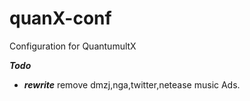 # quanX-conf
Configuration for QuantumultX

***Todo***

- ***rewrite*** remove dmzj,nga,twitter,netease music Ads. 
